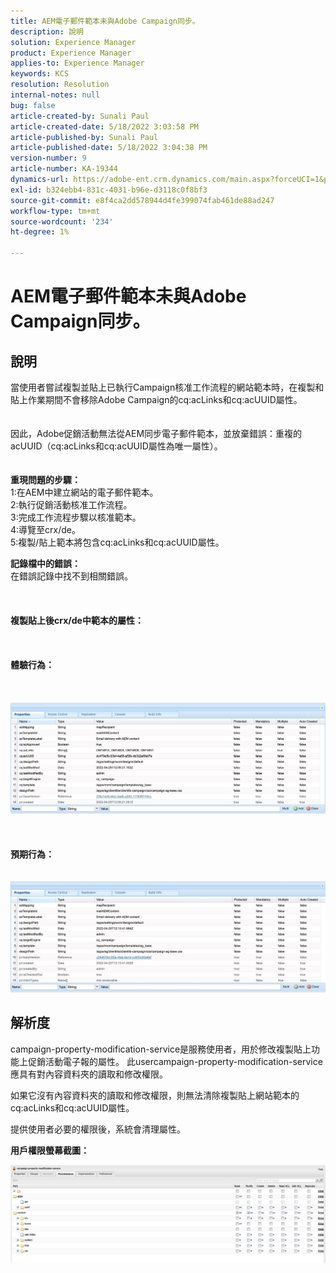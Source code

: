 ```yaml
---
title: AEM電子郵件範本未與Adobe Campaign同步。
description: 說明
solution: Experience Manager
product: Experience Manager
applies-to: Experience Manager
keywords: KCS
resolution: Resolution
internal-notes: null
bug: false
article-created-by: Sunali Paul
article-created-date: 5/18/2022 3:03:58 PM
article-published-by: Sunali Paul
article-published-date: 5/18/2022 3:04:38 PM
version-number: 9
article-number: KA-19344
dynamics-url: https://adobe-ent.crm.dynamics.com/main.aspx?forceUCI=1&pagetype=entityrecord&etn=knowledgearticle&id=69a1eeb9-bbd6-ec11-a7b5-000d3a3adbfc
exl-id: b324ebb4-831c-4031-b96e-d3118c0f8bf3
source-git-commit: e8f4ca2dd578944d4fe399074fab461de88ad247
workflow-type: tm+mt
source-wordcount: '234'
ht-degree: 1%

---
```


# AEM電子郵件範本未與Adobe Campaign同步。

## 說明

當使用者嘗試複製並貼上已執行Campaign核准工作流程的網站範本時，在複製和貼上作業期間不會移除Adobe Campaign的cq:acLinks和cq:acUUID屬性。
<br> <br><br>因此，Adobe促銷活動無法從AEM同步電子郵件範本，並放棄錯誤：重複的acUUID（cq:acLinks和cq:acUUID屬性為唯一屬性）。
<br> <br><br><b>重現問題的步驟：</b>
<br>1:在AEM中建立網站的電子郵件範本。
<br>2:執行促銷活動核准工作流程。
<br>3:完成工作流程步驟以核准範本。
<br>4:導覽至crx/de。
<br>5:複製/貼上範本將包含cq:acLinks和cq:acUUID屬性。

<b>記錄檔中的錯誤：</b>
<br>在錯誤記錄中找不到相關錯誤。<br><br> <br><br><b>複製貼上後crx/de中範本的屬性：</b><br><br> <br><br><b>體驗行為：</b><br><br> <br><br>![](assets/___6aa1eeb9-bbd6-ec11-a7b5-000d3a3adbfc___.jpeg)<br><br> <br><br><b>預期行為：</b>
<br> <br><br>![](assets/___6ca1eeb9-bbd6-ec11-a7b5-000d3a3adbfc___.jpeg)

## 解析度


campaign-property-modification-service是服務使用者，用於修改複製貼上功能上促銷活動電子報的屬性。
此usercampaign-property-modification-service應具有對內容資料夾的讀取和修改權限。

如果它沒有內容資料夾的讀取和修改權限，則無法清除複製貼上網站範本的cq:acLinks和cq:acUUID屬性。

提供使用者必要的權限後，系統會清理屬性。

<b>用戶權限螢幕截圖：</b>

![](assets/5443ef52-35cc-ec11-a7b5-6045bd00db33.png)
